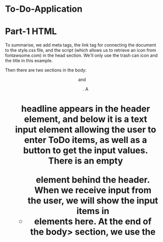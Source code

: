 # To-Do-Application

# Part-1 HTML

To summarise, we add meta tags, the link tag for connecting the document to the style.css file, and the script (which allows us to retrieve an icon from fontawsome.com) in the head section. We'll only use the trash can icon and the title in this example.

Then there are two sections in the body: <header> and <ul>. A <h1> headline appears in the header element, and below it is a text input element allowing the user to enter ToDo items, as well as a button to get the input values. There is an empty <ul> element behind the header. When we receive input from the user, we will show the input items in <li> elements here.
At the end of the body> section, we use the <script> tag to link to the Javascript file.


# Part-2 CSS

First, We use Google Fonts to import the "Titillium Web" font style. The <header> and the <h1> title are then styled. We may pull the code and arrange the linear gradient colours. I utilised the same font style, size, and padding values for the input element and the "Add" button to make both elements similar height. The duration of the style change from normal to hover is set by the transition value at the "Add" button.

We've styled the visible elements up to this point. Now we'll set the design for elements that don't exist yet but will appear as user input comes in. These are simple <li> elements that carry the ToDo messages and other information. There is no need to label the <li> components with class or id because they should all look the same. That is why we utilise the <ul> <li> selector. To show the user that this is a clickable element, we first set the cursor to pointer.

After that, we change the position to relative. This is because we will add two items/icons as a child or as a before pseudo element, and we will position the icons in respect to the position of the components. Giving the child components absolute position is one method to achieve this. However, we must offer the parent element relative position in order for them to take position in relation to it.Again, the length of the style change from normal to hover is determined by the transition value. We prefer not to have the elements selectable by the user. As a result, we set the user-select attribute to none and add extra codes to ensure that this works in several browsers.

Now we'll use the before pseudo element to make the tick icon on the left. We're going to construct a vertical rectangle here. Then we applied a 2px border to only two sides, giving it the appearance of a mirrored letter "L." When we use the transform attribute to rotate the icon 45 degrees clockwise, we obtain an icon that looks exactly like a tick. Finally, we make the icon absolute to the parent element, so it appears at the start of the line.



# Part-3 Javascript

The fundamental structure we'll use in the JS section is to construct a class and then embed the methods within it. This signifies that a significant portion of the programme will execute within the class. We begin by creating a variable that contains an array of items. Every user input will be stored as an object in this array.Then we build the Todo Class class. The single parameter of the class is the <ul> element, which is where all of the JS action takes place. As a result, we'll build up procedures for:

The user input is added to the todoListObjectArray.
Changing the status of components from done to undone.
Delete components and show everything on the screen.

We'll get back to the class soon, but first, let's get to the meat of the script.

First, we assign the element to a "listSection" variable, which will be used as a parameter in the instance we'll generate. After that, we create our instance "myTodoList" from the "Todo Class" and set the parameter "listSection." The script is then started by assigning a click event to Add Button. Using the add() method inside the myTodoList instance, we can take user input and turn it into an object. Let's have a look inside the add() method to understand what's going on. To begin, we obtain the user input value in string format and apply it to the todoInput variable. However, we should check to see if the user simply clicked the add button without typing anything. Using an if statement is a pretty basic method. Give an alert if the input is an empty string; else, take the input. We choose to utilise an object with three properties: id, todoText, and isDone to hold the data. The length of the object array is assigned as id, which is a straightforward approach. Every time we add a new item, the id rises by one. isDone is a boolean that is false by default, and todoText is the same as the string type user input.

When the user clicks on the element, we'll change it to true. We add the first object to the object array when it is created. We used unshift() instead of push() because we wanted the most recent entries to appear first. It's now time to show off what we've got. And now that we know what the input value is, we can clear the input box so the user doesn't have to.

The most difficult component is probably Display(), but it's still not a big deal. The following line cleans the content of the element at the start. Because the algorithm here is that the approach develops material from beginning to end every time. If we don't clear in the start, we'll see the same items every time the user selects the add button. We now establish a forEach loop for each object item in the object array, and we perform multiple tasks within it. We begin by adding two new variables that will be used to generate elements for displaying the incoming data. The trash icon is represented by the I element. Now, for each delBtn element we construct, we add a click event listener that calls a method that deletes the selected object in the array and displays the remaining objects on the screen. We'll go over it when we finish with the display() method. The most crucial thing here is that we assign an item's id value to a variable called deleteId, but how do we do it? We get n<i data-id=”0” class=”far fa-trash-alt”></i> from e.target. (The id value will undoubtedly differ depending on whatever item in the object array we are on.) And we get the value of the data-id attribute using e.target.getAttribute("data-id"), which is 0 in this case. The deleteElement function takes the id value as an attribute. We add a click event to each liElement in the object array, get the same id value as before, and pass it to the done undone function as a parameter. We'll alter the isDone property there.

The display() method's final move. For each object in the object array (todoObjectList), we created a liElement and set the content and data-id attributes. However, because we have not specified the location where it should stay, it does not appear on the screen. We placed it as a child element of the ulElement below, so it now has a designated location and is ready to appear. Everything is done in a forEach loop, so each object in the loop is displayed on the screen and receives click events. The display() method is now complete. We can now concentrate on the done undone() method. Remember that we passed the object's id value as an argument to this method. We set the object's index number to the selectedTodoIndex variable, which has the same value as the inserted parameter's value. How? findIndex() retrieves the index value of a certain object element in an object list. Find the index number of a certain object in the todoObjectList with todoObjectList.findIndex(). However, in the parenthesis, we must specify what we are looking for. ((item)=> item.id == x) which implies we want to bring the item in the array whose id property value equals our parameter x, which is the id value of the liElement we got by clicking on it.

The delete method works similarly to the done undone method. In the same method, we get the index value. We utilise the splice method to acquire the id value to delete.


# And that's it!!!
